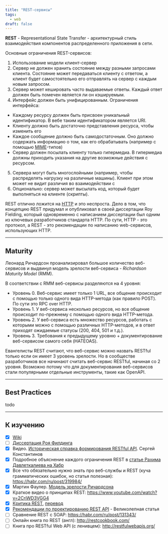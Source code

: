 ```yaml
---
title: "REST-сервисы"
tags:
  - web
draft: false
---
```


**REST** - Representational State Transfer - архитектурный стиль взаимодействия компонентов распределенного приложения в сети.

Основные ограничения REST-сервисов:
1. Использование модели клиент-сервер
2. Сервер не должен хранить состояние между разными запросами клиента. Состояние может передаваться клиенту с ответом, а клиент будет самостоятельно его отправлять на сервер с каждым новым запросом.
3. Сервер может кешировать часто выдаваемые ответы. Каждый ответ должен быть помечен является ли он кэшируемым.
4. Интерфейс должен быть унифицированным. Ограничения интерфейса:
  - Каждому ресурсу должен быть присвоен уникальный идентификатор. В вебе таким идентификатором является URI.
  - Клиенту должно быть достаточно представления ресурса, чтобы изменить его
  - Каждое сообщение должно быть самодостаточным. Оно должно содержать информацию о том, как его обрабатывать (например с помощью [MIME](mime.md)-типов)
  - Сервер должен посылать клиенту только гипермедиа. В гипермедиа должны приходить указания на другие возможные действия с ресурсом.
5. Сервера могут быть многослойными (например, чтобы распределять нагрузку на различные машины). Клиент при этом может не видит различия во взаимодействии с 
6. Опционально: сервер может высылать код, который будет выполняться на клиенте (скрипты).

REST отлично ложится на [HTTP](../network/http.md) и это неспроста. 
Дело в том, что концепцию REST придумал и опубликовал в своей диссертации Roy Fielding, который одновременно с написанием диссертации был одним из ключевых разработчиков стандарта HTTP.
По сути, HTTP - это протокол, а REST - это рекомендации по написанию web-сервисов, использующих HTTP.

---
## Maturity

Леонард Ричардсон проанализировал большое количество веб-сервисов и выдвинул модель зрелости веб-сервиса - *Richardson Maturity Model* (RMM).

В соответствии с RMM веб-сервисы разделяются на 4 уровня:

- Уровень 0. Веб-сервис имеет только 1 URL, все общение происходит с помощью только одного вида HTTP-метода (как правило POST). По сути это RPC over HTTP.
- Уровень 1. У веб-сервиса несколько ресурсов, но все общение происходит по-прежнему с помощью одного вида HTTP-метода.
- Уровень 2. У веб-сервиса есть множество ресурсов, работать с которыми можно с помощью различных HTTP-методов, и в ответ приходят ожидаемые статусы (200, 404, 501 и т.д.).
- Уровень 3. Требования к предыдущему уровню + документирование веб-сервисом самого себя (HATEOAS).

Евангелисты REST считают, что веб-сервис можно назвать RESTful только если он имеет 3 уровень зрелости.
Но в сообществе разработчиков все начинают считать веб-сервис RESTful, начиная со 2 уровня.
Возможно потому что для документирования веб-сервисов стали популярными отдельные инструменты, такие как OpenAPI.


---
## Best Practices
todo


---
## К изучению

- [X] [Wiki](https://ru.wikipedia.org/wiki/REST)
- [ ] [Диссертация Роя Филдинга](https://ics.uci.edu/~fielding/pubs/dissertation/fielding_dissertation.pdf)
- [X] Видео. [Историческая справка формирования RESTful API](https://youtu.be/Cs21wiZodLY?si=_lk81heLoUy9j6zM). Сергей Константинов
- [X] Подробное объяснение каждого ограничения REST в [статье Рахима Давлеткалиева на Хабр](https://habr.com/ru/company/hexlet/blog/274675/)
- [X] Все что обязательно нужно знать про веб-службы и REST (куча грамматических ошибок, но статья полезная): https://habr.com/ru/post/319984/
- [X] Мартин Фаулер. [Модель зрелости Ричардсона](https://martinfowler.com/articles/richardsonMaturityModel.html)
- [X] Краткое видео о принципах REST: https://www.youtube.com/watch?v=2CrjWD3VGG4
- [X] [Критика REST](https://medium.com/free-code-camp/rest-is-the-new-soap-97ff6c09896d), [перевод](https://habr.com/ru/company/mailru/blog/345184/)
- [X] [Рекомендации по проектированию REST API](https://www.vinaysahni.com/best-practices-for-a-pragmatic-restful-api) - Великолепная статья
- [ ] Сравнение REST с SOAP: https://habr.com/ru/post/131343/
- [ ] Онлайн книга по REST (англ): http://restcookbook.com/
- [ ] Книга про RESTful Web API (с ленивцем): http://restfulwebapis.org/